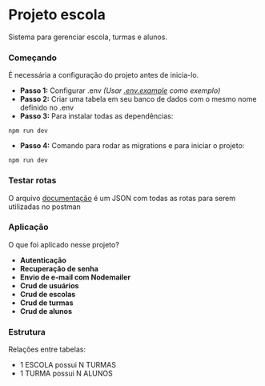 # Projeto escola

Sistema para gerenciar escola, turmas e alunos.

### Começando
É necessária a configuração do projeto antes de inicia-lo.

* **Passo 1:** Configurar .env *(Usar [.env.example](https://github.com/juaanluna/school-project-backend/blob/master/.env.example) como exemplo)*
* **Passo 2:** Criar uma tabela em seu banco de dados com o mesmo nome definido no .env
* **Passo 3:** Para instalar todas as dependências:
```
npm run dev
```
* **Passo 4:** Comando para rodar as migrations e para iniciar o projeto:
```
npm run dev
```

### Testar rotas

O arquivo [documentação](https://github.com/juaanluna/school-project-backend/blob/master/documentation/viaMaker.postman_collection.json) é um JSON com todas as rotas para serem utilizadas no postman

### Aplicação
O que foi aplicado nesse projeto?

* **Autenticação**
* **Recuperação de senha**
* **Envio de e-mail com Nodemailer**
* **Crud de usuários**
* **Crud de escolas**
* **Crud de turmas**
* **Crud de alunos**


### Estrutura
Relações entre tabelas:

* 1 ESCOLA possui N TURMAS
* 1 TURMA possui N ALUNOS
